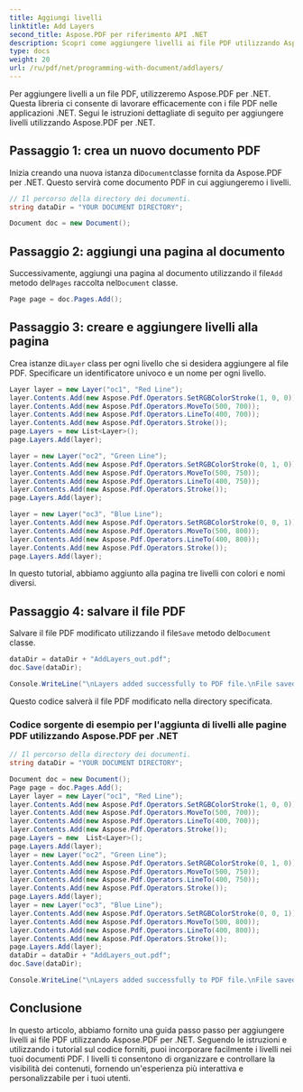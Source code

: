 ```yaml
---
title: Aggiungi livelli
linktitle: Add Layers
second_title: Aspose.PDF per riferimento API .NET
description: Scopri come aggiungere livelli ai file PDF utilizzando Aspose.PDF per .NET. Guida dettagliata con esercitazioni sul codice per la creazione e il salvataggio di PDF a più livelli.
type: docs
weight: 20
url: /ru/pdf/net/programming-with-document/addlayers/
---
```


Per aggiungere livelli a un file PDF, utilizzeremo Aspose.PDF per .NET. Questa libreria ci consente di lavorare efficacemente con i file PDF nelle applicazioni .NET. Segui le istruzioni dettagliate di seguito per aggiungere livelli utilizzando Aspose.PDF per .NET.

## Passaggio 1: crea un nuovo documento PDF

 Inizia creando una nuova istanza di`Document`classe fornita da Aspose.PDF per .NET. Questo servirà come documento PDF in cui aggiungeremo i livelli.

```csharp
// Il percorso della directory dei documenti.
string dataDir = "YOUR DOCUMENT DIRECTORY";

Document doc = new Document();
```

## Passaggio 2: aggiungi una pagina al documento

 Successivamente, aggiungi una pagina al documento utilizzando il file`Add` metodo del`Pages` raccolta nel`Document` classe.

```csharp
Page page = doc.Pages.Add();
```

## Passaggio 3: creare e aggiungere livelli alla pagina

 Crea istanze di`Layer` class per ogni livello che si desidera aggiungere al file PDF. Specificare un identificatore univoco e un nome per ogni livello.

```csharp
Layer layer = new Layer("oc1", "Red Line");
layer.Contents.Add(new Aspose.Pdf.Operators.SetRGBColorStroke(1, 0, 0));
layer.Contents.Add(new Aspose.Pdf.Operators.MoveTo(500, 700));
layer.Contents.Add(new Aspose.Pdf.Operators.LineTo(400, 700));
layer.Contents.Add(new Aspose.Pdf.Operators.Stroke());
page.Layers = new List<Layer>();
page.Layers.Add(layer);

layer = new Layer("oc2", "Green Line");
layer.Contents.Add(new Aspose.Pdf.Operators.SetRGBColorStroke(0, 1, 0));
layer.Contents.Add(new Aspose.Pdf.Operators.MoveTo(500, 750));
layer.Contents.Add(new Aspose.Pdf.Operators.LineTo(400, 750));
layer.Contents.Add(new Aspose.Pdf.Operators.Stroke());
page.Layers.Add(layer);

layer = new Layer("oc3", "Blue Line");
layer.Contents.Add(new Aspose.Pdf.Operators.SetRGBColorStroke(0, 0, 1));
layer.Contents.Add(new Aspose.Pdf.Operators.MoveTo(500, 800));
layer.Contents.Add(new Aspose.Pdf.Operators.LineTo(400, 800));
layer.Contents.Add(new Aspose.Pdf.Operators.Stroke());
page.Layers.Add(layer);
```

In questo tutorial, abbiamo aggiunto alla pagina tre livelli con colori e nomi diversi.

## Passaggio 4: salvare il file PDF

 Salvare il file PDF modificato utilizzando il file`Save` metodo del`Document` classe.

```csharp
dataDir = dataDir + "AddLayers_out.pdf";
doc.Save(dataDir);

Console.WriteLine("\nLayers added successfully to PDF file.\nFile saved at " + dataDir);
```

Questo codice salverà il file PDF modificato nella directory specificata.

### Codice sorgente di esempio per l'aggiunta di livelli alle pagine PDF utilizzando Aspose.PDF per .NET

```csharp            
// Il percorso della directory dei documenti.
string dataDir = "YOUR DOCUMENT DIRECTORY";

Document doc = new Document();
Page page = doc.Pages.Add();
Layer layer = new Layer("oc1", "Red Line");
layer.Contents.Add(new Aspose.Pdf.Operators.SetRGBColorStroke(1, 0, 0));
layer.Contents.Add(new Aspose.Pdf.Operators.MoveTo(500, 700));
layer.Contents.Add(new Aspose.Pdf.Operators.LineTo(400, 700));
layer.Contents.Add(new Aspose.Pdf.Operators.Stroke());
page.Layers = new  List<Layer>();
page.Layers.Add(layer);
layer = new Layer("oc2", "Green Line");
layer.Contents.Add(new Aspose.Pdf.Operators.SetRGBColorStroke(0, 1, 0));
layer.Contents.Add(new Aspose.Pdf.Operators.MoveTo(500, 750));
layer.Contents.Add(new Aspose.Pdf.Operators.LineTo(400, 750));
layer.Contents.Add(new Aspose.Pdf.Operators.Stroke());
page.Layers.Add(layer);
layer = new Layer("oc3", "Blue Line");
layer.Contents.Add(new Aspose.Pdf.Operators.SetRGBColorStroke(0, 0, 1));
layer.Contents.Add(new Aspose.Pdf.Operators.MoveTo(500, 800));
layer.Contents.Add(new Aspose.Pdf.Operators.LineTo(400, 800));
layer.Contents.Add(new Aspose.Pdf.Operators.Stroke());
page.Layers.Add(layer);
dataDir = dataDir + "AddLayers_out.pdf";
doc.Save(dataDir);

Console.WriteLine("\nLayers added successfully to PDF file.\nFile saved at " + dataDir);

```

## Conclusione

In questo articolo, abbiamo fornito una guida passo passo per aggiungere livelli ai file PDF utilizzando Aspose.PDF per .NET. Seguendo le istruzioni e utilizzando i tutorial sul codice forniti, puoi incorporare facilmente i livelli nei tuoi documenti PDF. I livelli ti consentono di organizzare e controllare la visibilità dei contenuti, fornendo un'esperienza più interattiva e personalizzabile per i tuoi utenti.